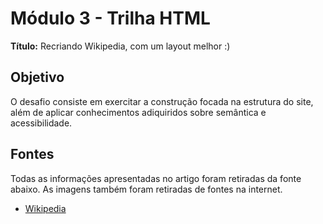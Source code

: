 # Módulo 3 - Trilha HTML

**Título:** Recriando Wikipedia, com um layout melhor :)

## Objetivo
O desafio consiste em exercitar a construção focada na estrutura do site, além de aplicar conhecimentos adiquiridos sobre semântica e acessibilidade.

## Fontes
Todas as informações apresentadas no artigo foram retiradas da fonte abaixo. As imagens também foram retiradas de fontes na internet. 

- [Wikipedia](https://pt.wikipedia.org/wiki/Machado_de_Assis)


